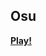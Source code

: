<h2>Osu</h2>
<a href="https://rbrdlik.github.io/Cookie-Clicker-plus/" style="font-weight: bold;">Play!</a>
